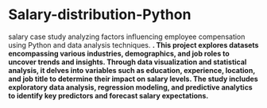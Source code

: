 # Salary-distribution-Python
 salary case study analyzing factors influencing employee compensation using Python and data analysis techniques.
**. This project explores datasets encompassing various industries, demographics, and job roles to uncover trends and insights. Through data visualization and statistical analysis, it delves into variables such as education, experience, location, and job title to determine their impact on salary levels. The study includes exploratory data analysis, regression modeling, and predictive analytics to identify key predictors and forecast salary expectations.**
